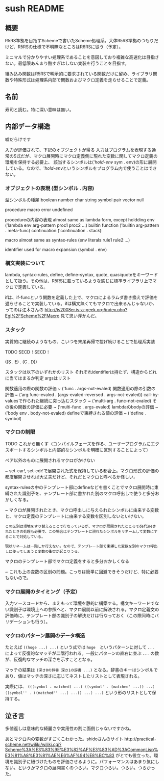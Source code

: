 # sush README
## 概要
R5RS準拠を目指すSchemeで書いたScheme処理系。大体R5RS準拠のつもりだけど、R5RSの仕様で不明瞭なところはR6RSに従う（予定）。

ミニマルで分かりやすい処理系であることを意図しており複雑な高速化は目指さない。最低限あんまり酷すぎはしない実装を行うことを目指す。

組み込み関数はR5RSで明示的に要求されている関数だけに留め、ライブラリ関数や特殊形式は処理系内部で関数およびマクロ定義を走らせることで定義。

## 名前
寿司と読む。特に深い意味は無い。

## 内部データ構造
嘘だらけです

入力が評価されて、下記のオブジェクトが帰る
入力はプログラムを表現する通常のS式だが、マクロ展開時にマクロ定義側に現れた変数に関してマクロ定義の環境を保持する必要上、
該当するシンボルは('*hold-env* sym . env)の形に展開している。なので、'*hold-env*というシンボルをプログラム内で使うことはできない。

### オブジェクトの表現 (型シンボル . 内容)
型シンボルの種類
  boolean
  number
  char
  string
  symbol
  pair
  vector
  null

  procedure
  macro
  error
  undefined

procedureの内容の表現
  almost same as lambda form, except holdding env
    ('lambda env arg-pattern proc1 proc2 ...)
  builtin function
    ('builtin arg-pattern . meta-func)
  continuation
    ('continuation . stack)

macro
  almost same as syntax-rules
  (env literals rule1 rule2 ...)

identifier
  used for macro expansion
  (symbol . env)


### 構文実装について
lambda, syntax-rules, define, define-syntax, quote, quasiquoteをキーワードとして扱う。その他は、R5RSに載っているような感じに標準ライブラリ上でマクロで定義している。

ifは、if-funcという関数を定義した上で、マクロによるラムダ書き換えで評価を遅らせることで実装している。ifは構文無くてもマクロで出来るんじゃないか、ってのは江木さんの <http://is2008er.is-a-geek.org/index.php?Egi%2FScheme%2FMacro> 見て思い浮かんだ。

### スタック
実質的に継続のようなもの、こいつを末尾再帰で投げ続けることで処理系実装

TODO SECD！SECD！

((S . E) . (C . D))



スタックは以下のいずれかのリスト
それぞれidentifierは持たず、構造からどれに当てはまるか判定
argsはリスト

関数適用の際の関数の評価
  ~ ('func . args-not-evaled)
関数適用の際の引数の評価
  ~ ('arg func-evaled . (args-evaled-reversed . args-not-evaled))
call-by-valuesで作られた継続に突っ込むスタック
  ~ ('multi-arg . func-not-evaled)
その後の関数の評価に必要
  ~ ('multi-func . args-evaled)
lambdaのbodyの評価
  ~ ('body env . body-not-evaled)
defineで束縛される値の評価
  ~ ('define . symbol)

### マクロの制限
TODO これから無くす（コンパイルフェーズを作る、ユーザープログラムにエクスポートするシンボルと内部的なシンボルを明確に区別することによって）

ペア以外のものに展開されるマクロがかけない

  ~ set-car!, set-cdr!で展開された式を保持している都合上。マクロ形式の評価の都度展開させれば大丈夫だけど、それだとマクロと呼べるか怪しい。

syntax-rulesの中のテンプレート部にdefineなどを書くことでマクロ展開時に束縛された識別子を、テンプレート部に書かれた別のマクロ呼出しで使うと多分おかしくなる。

  ~ マクロが展開されたとき、マクロ呼出しに与えられたシンボルに由来する変数と、マクロ定義のテンプレートに由来する変数を区別しないといけない。

    この区別は環境をすり替えることで行なっているが、マクロが展開されたところでdefineされたときの処理も必要で、この場合はテンプレートに現れたシンボルをリネームして変数にすることで対処している。

    現状リネームは一階しか行えない。なので、テンプレート部で束縛した変数を別のマクロ呼出しに使ってしまうと変数の衝突が起こりうる。

マクロのテンプレート部でマクロ定義をすると多分おかしくなる

  ~ これも上の変数の区別の問題。こっちは簡単に回避できそうだけど、特に必要もないので。

### マクロ展開のタイミング（予定）
入力ソースコードから、まえもって環境を静的に構築する。構文キーワードでない識別子は環境上への参照へと、マクロ展開以前に解決される。マクロ定義文の評価時に、テンプレート部の識別子の解決だけは行なっておく（この際同時にバリデーションも行う）。


### マクロのパターン展開のデータ構造
たとえば `((hoge ...) ...)` という式では `hoge`　というパターンに対して `...` によって反復的なマッチが二階行われる。一般にパターンの直右に並ぶ `...` の数が、反復的なマッチの深さを示すこととなる。

マッチの結果は `(深さ0の辞書 深さ1の辞書 ...)` となる。辞書のキーはシンボルであり、値はマッチの深さに応じてネストしたリストとして表現される。

実際には、 `(((symbol . matched) ...) ((symbol' . (matched' ...)) ...) ((symbol'' . ((matched'' ...) ...)) ...) ...)` という形のリストとして保持する。

## 泣き言
多値返しは意味的な綺麗さや実用性の割に面倒じゃないですかね。

あとマクロ内の変数がすごくこわかった。shidoさんのサイト <http://practical-scheme.net/wiliki/wiliki.cgi?Scheme%3A%E3%83%9E%E3%82%AF%E3%83%AD%3ACommonLisp%E3%81%A8%E3%81%AE%E6%AF%94%E8%BC%83> がとても役立った。環境を識別子に紐づけたものを評価させるように。パフォーマンスはあまり気にしない。というかマクロの展開書くのつらい。マクロつらい。つらい。つらかった。
